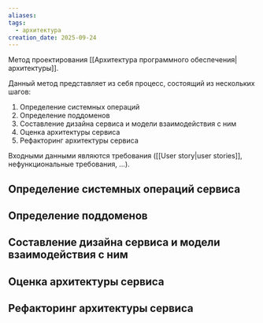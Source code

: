 ```yaml
---
aliases:
tags:
  - архитектура
creation_date: 2025-09-24
---
```

Метод проектирования [[Архитектура программного обеспечения|архитектуры]].

Данный метод представляет из себя процесс, состоящий из нескольких шагов:

1. Определение системных операций
2. Определение поддоменов
3. Составление дизайна сервиса и модели взаимодействия с ним
4. Оценка архитектуры сервиса
5. Рефакторинг архитектуры сервиса

Входными данными являются требования ([[User story|user stories]], нефункциональные требования, ...).

## Определение системных операций сервиса

## Определение поддоменов

## Составление дизайна сервиса и модели взаимодействия с ним

## Оценка архитектуры сервиса

## Рефакторинг архитектуры сервиса
